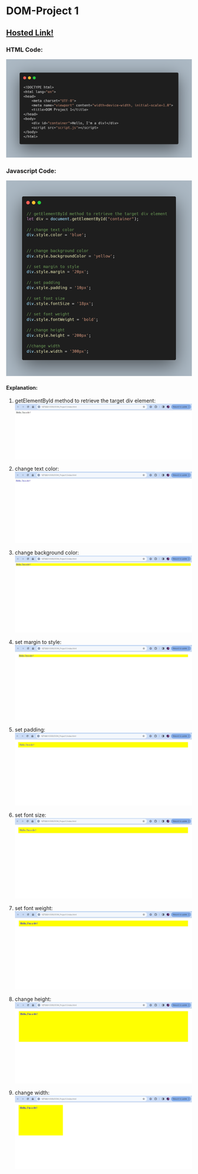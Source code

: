 # DOM-Project 1

## [Hosted Link!](https://hsc92180.github.io/JS-Projects/DOM_Project1/)

### HTML Code:

![Alt text](htmlCode.png)

### Javascript Code:

![Alt text](JavascriptCode.png)


#### Explanation:

1. getElementById method to retrieve the target div element:
![Alt text](image-1.png)

2. change text color: 
![Alt text](image.png)

3. change background color:
![Alt text](image-7.png)

4. set margin to style:
![Alt text](image-6.png)

5. set padding:
![Alt text](image-5.png)

6. set font size:
![Alt text](image-4.png)

7. set font weight:
![Alt text](image-3.png)

8. change height:
![Alt text](image-2.png)

9. change width:
![Alt text](<Screenshot 2024-01-12 224449.png>)